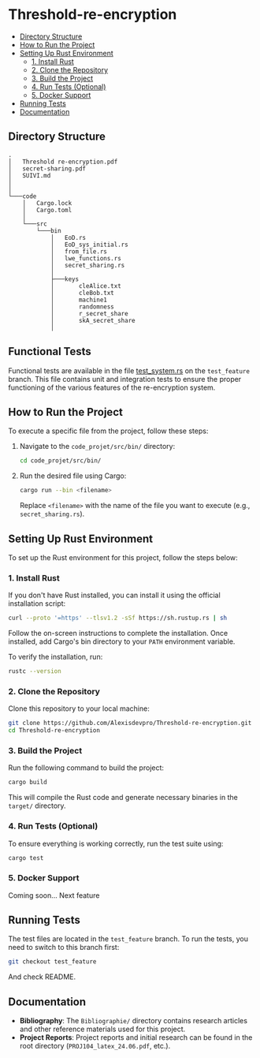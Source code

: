 
# Threshold-re-encryption 

- [Directory Structure](#directory-structure)
- [How to Run the Project](#how-to-run-the-project)
- [Setting Up Rust Environment](#setting-up-rust-environment)
   - [1. Install Rust](#1-install-rust)
   - [2. Clone the Repository](#2-clone-the-repository)
   - [3. Build the Project](#3-build-the-project)
   - [4. Run Tests (Optional)](#4-run-tests-optional)
   - [5. Docker Support](#5-docker-support)
- [Running Tests](#running-tests)
- [Documentation](#documentation)

## Directory Structure

```
.
│   Threshold re-encryption.pdf
│   secret-sharing.pdf
│   SUIVI.md
│
│
└───code
    │   Cargo.lock
    │   Cargo.toml
    │
    └───src
        └───bin
            │   EoD.rs
            │   EoD_sys_initial.rs
            │   from_file.rs
            │   lwe_functions.rs
            │   secret_sharing.rs
            │
            ├───keys
            │       cleAlice.txt
            │       cleBob.txt
            │       machine1
            │       randomness
            │       r_secret_share
            │       skA_secret_share
            │

```

## Functional Tests
Functional tests are available in the file [test_system.rs](https://github.com/Alexisdevpro/Threshold-re-encryption/blob/test_feature/code/src/bin/test_system.rs) on the `test_feature` branch. This file contains unit and integration tests to ensure the proper functioning of the various features of the re-encryption system.

## How to Run the Project

To execute a specific file from the project, follow these steps:

1. Navigate to the `code_projet/src/bin/` directory:

    ```bash
    cd code_projet/src/bin/
    ```

2. Run the desired file using Cargo:

    ```bash
    cargo run --bin <filename>
    ```

    Replace `<filename>` with the name of the file you want to execute (e.g., `secret_sharing.rs`).

## Setting Up Rust Environment

To set up the Rust environment for this project, follow the steps below:

### 1. Install Rust

If you don't have Rust installed, you can install it using the official installation script:

```bash
curl --proto '=https' --tlsv1.2 -sSf https://sh.rustup.rs | sh
```

Follow the on-screen instructions to complete the installation. Once installed, add Cargo's bin directory to your `PATH` environment variable.

To verify the installation, run:

```bash
rustc --version
```

### 2. Clone the Repository

Clone this repository to your local machine:

```bash
git clone https://github.com/Alexisdevpro/Threshold-re-encryption.git
cd Threshold-re-encryption
```

### 3. Build the Project

Run the following command to build the project:

```bash
cargo build
```

This will compile the Rust code and generate necessary binaries in the `target/` directory.

### 4. Run Tests (Optional)

To ensure everything is working correctly, run the test suite using:

```bash
cargo test
```

### 5. Docker Support

Coming soon... Next feature 

## Running Tests

The test files are located in the `test_feature` branch. To run the tests, you need to switch to this branch first:

```bash
git checkout test_feature
```
And check README.



## Documentation

- **Bibliography**: The `Bibliographie/` directory contains research articles and other reference materials used for this project.
- **Project Reports**: Project reports and initial research can be found in the root directory (`PROJ104_latex_24.06.pdf`, etc.).
